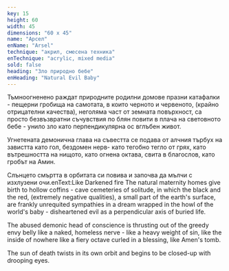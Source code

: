 ```yaml
---
key: 15
height: 60
width: 45
dimensions: "60 x 45"
name: "Арсел"
enName: "Arsel"
technique: "акрил, смесена техника"
enTechnique: "acrylic, mixed media"
sold: false
heading: "Зло природно бебе"
enHeading: "Natural Evil Baby"
---
```

Тъмноогненено 
раждат природните родилни домове 
празни катафалки -
                           пещерни гробища на самотата, 
в които черното и червеното, 
(крайно отрицателни качества),
неголяма част от земната повърхност,
са просто безвъзвратни съчувствия по блян 
повити в плача на световното бебе - 
                                                      унило зло като перпендикулярна ос вглъбен живот.

Угнетената демонична глава на съвестта се подава от алчния търбух на завистта
                                                                         като гол, бездомен нерв- 
                                                                         като тегобно тегло от грях,
                                                                         като вътрешността на нищото,
                                                                         като огнена октава, свита в благослов,
                                                                         като гробът на Амин.

Слънцето смъртта в орбитата си повива и започва да мълчи с изхлузени очи.enText:Like Darkened fire 
The natural maternity homes give birth to
hollow coffins -
                            cave cemeteries of solitude,
in which the black and the red,
(extremely negative qualities),
a small part of the earth's surface,
are frankly unrequited sympathies in a dream
wrapped in the howl of the world's baby -
                                          disheartened evil as a perpendicular axis of buried life.


                                                              
The abused demonic head of conscience is thrusting out of the greedy envy belly 
                                                        like a naked, homeless nerve -
                                                        like a heavy weight of sin,
                                                        like the inside of nowhere
                                                        like a fiery octave curled in a  blessing,
                                                                          like Amen's tomb.

The sun of death twists in its own orbit and begins to be closed-up with drooping eyes.